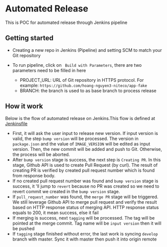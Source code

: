 # Automated Release

This is POC for automated release through Jenkins pipeline 

## Getting started

- Creating a new repo in Jenkins  (Pipeline) and setting SCM to match your Git repository
- To run pipeline, click on ` Build with Parameters`, there are two parameters need to be filled in here
        
    - PROJECT_URL: URL of Git repository in HTTPS protocol. For example: `https://github.com/hoang-nguyen3-niteco/app-fake`
    - BRANCH: the branch is used to as base branch to process release

## How it work

Below is the flow of automated release on Jenkins.This flow is defined at [Jenkinsfile](./Jenkinsfile)

- First, it will ask the user input to release new version. If input version is valid, the step `bump version` will be processed. The version in `package.json` and the value of `IMAGE_VERSION` will be edited as input version. Then, the new commit will be added and push to Git. Otherwise, the process will be aborted.
- After `bump version` stage is success, the next step is `Creating PR`. In this stage, Github API is used to create Pull Request (by curl). The result of creating PR is verified by created pull request number which is found from response body.
- If no created pull request number was found and `bump version` stage is success, it 'll jump to `revert` because no PR was created so we need to revert commit we created in the `bump version` stage.
- If `pull_request_number` was found, the `merge PR` stage will be triggered. We still leverage Github API to merge pull request and verify the result based on HTTP response status of merging API. HTTP response status equals to 200, it mean success, else it fail
- If merging is success, next `tagging` will be processed. The tag will be pointed at the merge commit. Tag name will be `input version` then it will be pushed
- If `tagging` stage finished without error, the last work is syncing `develop` branch with master. Sync it with master then push it into origin remote